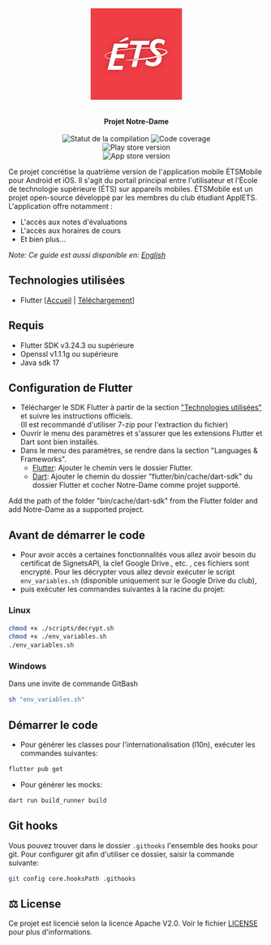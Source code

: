 <div align="center">
  <img src="https://raw.githubusercontent.com/ApplETS/Notre-Dame/master/docs/images/ETS_logo.png"  alt="ETS_logo"/>
  <p>
    <br /><strong>Projet Notre-Dame</strong>
    <br />
    <br />
    <a href="https://github.com/ApplETS/Notre-Dame/actions/workflows/master-workflow.yaml" style="text-decoration: none;">
      <img src="https://github.com/ApplETS/Notre-Dame/actions/workflows/master-workflow.yaml/badge.svg?branch=master" alt="Statut de la compilation"/>
    </a>
    <img src="https://img.shields.io/endpoint?url=https://gist.githubusercontent.com/clubapplets-server/e51406de3b919a69f396642a2bcb413c/raw/notre_dame_master_badge_coverage.json" alt="Code coverage"/>
    <br />
    <img src="https://img.shields.io/endpoint?color=green&logo=google-play&logoColor=green&url=https%3A%2F%2Fplayshields.herokuapp.com%2Fplay%3Fi%3Dca.etsmtl.applets.etsmobile%26l%3DPlay%2520Store%2520version%26m%3D%24version" alt="Play store version"/>
    <br />
    <img src="https://img.shields.io/itunes/v/557463461?label=App%20Store%20version&logo=appstore" alt="App store version"/>
    <br />
  </p>
</div>

Ce projet concrétise la quatrième version de l'application mobile ÉTSMobile pour Android et iOS. Il
s'agit du portail principal entre l'utilisateur et l'École de technologie supérieure (ÉTS) sur
appareils mobiles. ÉTSMobile est un projet open-source développé par les membres du club étudiant
ApplETS. L'application offre notamment :

* L'accès aux notes d'évaluations
* L'accès aux horaires de cours
* Et bien plus...

_Note: Ce guide est aussi disponible en: [English](README.md)_

## Technologies utilisées

* Flutter [[Accueil](https://docs.flutter.dev) |
  [Téléchargement](https://docs.flutter.dev/get-started/install)]

## Requis

- Flutter SDK v3.24.3 ou supérieure
- Openssl v1.1.1g ou supérieure
- Java sdk 17

## Configuration de Flutter

- Télécharger le SDK Flutter à partir de la section ["Technologies utilisées"](#Technologies-utilisées)
  et suivre les instructions officiels.<br>
  (Il est recommandé d'utiliser 7-zip pour l'extraction du fichier)
- Ouvrir le menu des paramètres et s'assurer que les extensions Flutter et Dart sont bien installés.
- Dans le menu des paramètres, se rendre dans la section "Languages & Frameworks".
  - <ins>Flutter</ins>: Ajouter le chemin vers le dossier Flutter.
  - <ins>Dart</ins>: Ajouter le chemin du dossier "flutter/bin/cache/dart-sdk" du dossier Flutter et
    cocher Notre-Dame comme projet supporté.

Add the path of the folder "bin/cache/dart-sdk" from the Flutter folder and add Notre-Dame
as a supported project.

## Avant de démarrer le code

- Pour avoir accès a certaines fonctionnalités vous allez avoir besoin du certificat de SignetsAPI, la clef Google Drive., etc. , ces fichiers sont encrypté.
  Pour les décrypter vous allez devoir exécuter le script `env_variables.sh` (disponible uniquement sur le Google Drive du club),
- puis exécuter les commandes suivantes à la racine du projet:

### Linux

```sh
chmod +x ./scripts/decrypt.sh
chmod +x ./env_variables.sh
./env_variables.sh
```

### Windows

Dans une invite de commande GitBash
```sh
sh "env_variables.sh"
```

## Démarrer le code

- Pour générer les classes pour l'internationalisation (l10n), exécuter les commandes suivantes:
```bash
flutter pub get
```

- Pour générer les mocks:
```bash
dart run build_runner build
```

## Git hooks

Vous pouvez trouver dans le dossier `.githooks` l'ensemble des hooks pour git. Pour configurer git afin d'utiliser ce dossier, saisir la commande suivante:
```bash
git config core.hooksPath .githooks
```

## ⚖️ License
Ce projet est licencié selon la licence Apache V2.0. Voir le fichier [LICENSE](LICENSE.md) pour plus d'informations.

